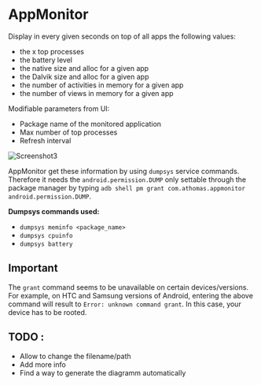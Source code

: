 # AppMonitor

Display in every given seconds on top of all apps the following values:

* the x top processes
* the battery level
* the native size and alloc for a given app
* the Dalvik size and alloc for a given app
* the number of activities in memory for a given app
* the number of views in memory for a given app

Modifiable parameters from UI:

* Package name of the monitored application
* Max number of top processes
* Refresh interval


![Screenshot3](https://raw.github.com/a-thomas/appmonitor/master/screenshot.png)

AppMonitor get these information by using `dumpsys` service commands. Therefore it needs the `android.permission.DUMP` only settable through the package manager by typing `adb shell pm grant com.athomas.appmonitor android.permission.DUMP`.

**Dumpsys commands used:**

* `dumpsys meminfo <package_name>`
* `dumpsys cpuinfo`
* `dumpsys battery`

## Important


The `grant` command seems to be unavailable on certain devices/versions. For example, on HTC and Samsung versions of Android, entering the above command will result to `Error: unknown command grant`. In this case, your device has to be rooted.


## TODO :

* Allow to change the filename/path
* Add more info
* Find a way to generate the diagramm automatically
